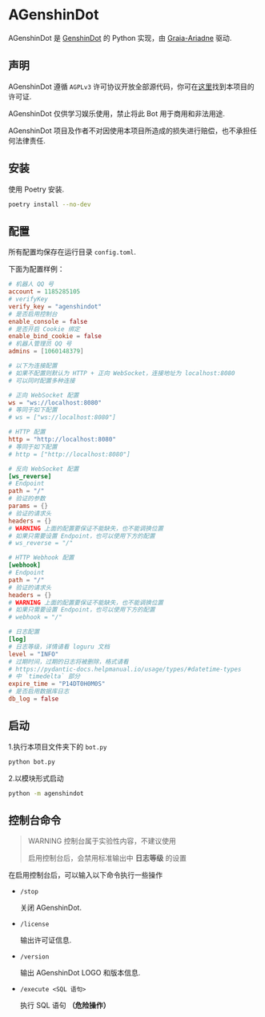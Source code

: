 # AGenshinDot

AGenshinDot 是 [GenshinDot](https://github.com/MingxuanGame/GenshinDot) 的 Python 实现，由 [Graia-Ariadne](https://github.com/GraiaProject/Ariadne) 驱动.

## 声明

AGenshinDot 遵循 `AGPLv3` 许可协议开放全部源代码，你可在[这里](./LICENSE)找到本项目的许可证.

AGenshinDot 仅供学习娱乐使用，禁止将此 Bot 用于商用和非法用途.

AGenshinDot 项目及作者不对因使用本项目所造成的损失进行赔偿，也不承担任何法律责任.

## 安装

使用 Poetry 安装.

```bash
poetry install --no-dev
```

## 配置

所有配置均保存在运行目录 `config.toml`.

下面为配置样例：

```toml
# 机器人 QQ 号
account = 1185285105
# verifyKey
verify_key = "agenshindot"
# 是否启用控制台
enable_console = false
# 是否开启 Cookie 绑定
enable_bind_cookie = false
# 机器人管理员 QQ 号
admins = [1060148379]

# 以下为连接配置
# 如果不配置则默认为 HTTP + 正向 WebSocket，连接地址为 localhost:8080
# 可以同时配置多种连接

# 正向 WebSocket 配置
ws = "ws://localhost:8080"
# 等同于如下配置
# ws = ["ws://localhost:8080"]

# HTTP 配置
http = "http://localhost:8080"
# 等同于如下配置
# http = ["http://localhost:8080"]

# 反向 WebSocket 配置
[ws_reverse]
# Endpoint
path = "/"
# 验证的参数
params = {}
# 验证的请求头
headers = {}
# WARNING 上面的配置要保证不能缺失，也不能调换位置
# 如果只需要设置 Endpoint，也可以使用下方的配置
# ws_reverse = "/"

# HTTP Webhook 配置
[webhook]
# Endpoint
path = "/"
# 验证的请求头
headers = {}
# WARNING 上面的配置要保证不能缺失，也不能调换位置
# 如果只需要设置 Endpoint，也可以使用下方的配置
# webhook = "/"

# 日志配置
[log]
# 日志等级，详情请看 loguru 文档
level = "INFO"
# 过期时间，过期的日志将被删除，格式请看 
# https://pydantic-docs.helpmanual.io/usage/types/#datetime-types
# 中 `timedelta` 部分
expire_time = "P14DT0H0M0S"
# 是否启用数据库日志
db_log = false
```

## 启动

1.执行本项目文件夹下的 `bot.py`

```bash
python bot.py
```

2.以模块形式启动

```bash
python -m agenshindot
```

## 控制台命令

> WARNING
> 控制台属于实验性内容，不建议使用
>
>启用控制台后，会禁用标准输出中 **日志等级** 的设置

在启用控制台后，可以输入以下命令执行一些操作

* `/stop`

  关闭 AGenshinDot.

* `/license`

  输出许可证信息.

* `/version`

  输出 AGenshinDot LOGO 和版本信息.

* `/execute <SQL 语句>`

  执行 SQL 语句 **（危险操作）**
